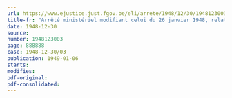 ```yaml
---
url: https://www.ejustice.just.fgov.be/eli/arrete/1948/12/30/1948123003/justel
title-fr: "Arrêté ministériel modifiant celui du 26 janvier 1948, relatif aux livraisons, achats, ventes et distributions du bétail, de la viande et des produits de viande, ainsi qu'à la suppression du rationnement des viandes"
date: 1948-12-30
source:
number: 1948123003
page: 888888
case: 1948-12-30/03
publication: 1949-01-06
starts:
modifies:
pdf-original:
pdf-consolidated:
---
```


